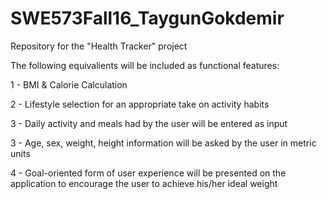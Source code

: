 # SWE573Fall16_TaygunGokdemir
Repository for the "Health Tracker" project

The following equivalients will be included as functional features:

1 - BMI & Calorie Calculation

2 - Lifestyle selection for an appropriate take on activity habits

3 - Daily activity and meals had by the user will be entered as input

3 - Age, sex, weight, height information will be asked by the user in metric units

4 - Goal-oriented form of user experience will be presented on the application to encourage the user to achieve his/her ideal weight

